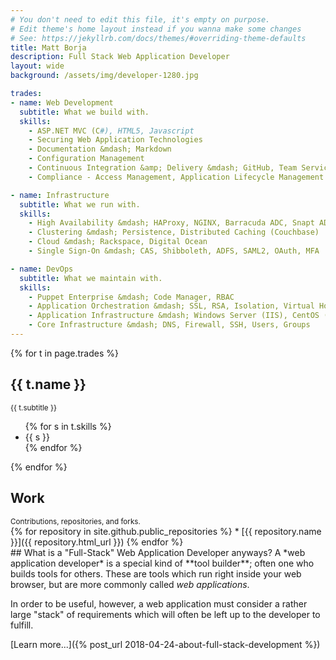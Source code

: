 ```yaml
---
# You don't need to edit this file, it's empty on purpose.
# Edit theme's home layout instead if you wanna make some changes
# See: https://jekyllrb.com/docs/themes/#overriding-theme-defaults
title: Matt Borja
description: Full Stack Web Application Developer
layout: wide
background: /assets/img/developer-1280.jpg

trades:
- name: Web Development
  subtitle: What we build with.
  skills:
    - ASP.NET MVC (C#), HTML5, Javascript
    - Securing Web Application Technologies
    - Documentation &mdash; Markdown
    - Configuration Management
    - Continuous Integration &amp; Delivery &mdash; GitHub, Team Services, TeamCity
    - Compliance - Access Management, Application Lifecycle Management

- name: Infrastructure
  subtitle: What we run with.
  skills:
    - High Availability &mdash; HAProxy, NGINX, Barracuda ADC, Snapt ADC
    - Clustering &mdash; Persistence, Distributed Caching (Couchbase)
    - Cloud &mdash; Rackspace, Digital Ocean
    - Single Sign-On &mdash; CAS, Shibboleth, ADFS, SAML2, OAuth, MFA

- name: DevOps
  subtitle: What we maintain with.
  skills:
    - Puppet Enterprise &mdash; Code Manager, RBAC
    - Application Orchestration &mdash; SSL, RSA, Isolation, Virtual Hosts, Shares
    - Application Infrastructure &mdash; Windows Server (IIS), CentOS (Tomcat)
    - Core Infrastructure &mdash; DNS, Firewall, SSH, Users, Groups
---
```


<div class="container">

{% for t in page.trades %}
<section class="component" markdown="1">
<div class="row">
<div class="col-md-4 component-title">
<h2>{{ t.name }}</h2>
<small>{{ t.subtitle }}</small>
</div>
<div class="col-md-8">
<ul>
{% for s in t.skills %}
<li>{{ s }}</li>
{% endfor %}
</ul>
</div>
</div>
</section>
{% endfor %}

<section class="component" markdown="1">
<div class="row">
<div class="col-md-4 component-title">
<h2>Work</h2>
<small>Contributions, repositories, and forks.</small>
</div>
<div class="col-md-8">
<div style="max-height: 400px; overflow: auto;" markdown="1">
{% for repository in site.github.public_repositories %}
  * [{{ repository.name }}]({{ repository.html_url }})
{% endfor %}
</div>
</div>
</div>
</section>

</div>

<section class="feature">
  <div class="container">
    <div class="row">
      <div class="col-md-3">
        <i class="far fa-question-circle" style="font-size: 200px;"></i>
      </div>
      <div class="col-md-9">
<div markdown="1">
## What is a "Full-Stack" Web Application Developer anyways?
A *web application developer* is a special kind of **tool builder**; often one who builds tools for others. These are tools which run right inside your web browser, but are more commonly called <em>web applications</em>.

In order to be useful, however, a web application must consider a rather large "stack" of requirements which will often be left up to the developer to fulfill.

[Learn more...]({% post_url 2018-04-24-about-full-stack-development %})
</div>
      </div>
    </div>
  </div>
</section>
